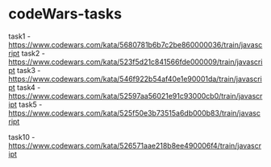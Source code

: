 # codeWars-tasks

task1 - https://www.codewars.com/kata/5680781b6b7c2be860000036/train/javascript
task2 - https://www.codewars.com/kata/523f5d21c841566fde000009/train/javascript
task3 - https://www.codewars.com/kata/546f922b54af40e1e90001da/train/javascript
task4 - https://www.codewars.com/kata/52597aa56021e91c93000cb0/train/javascript
task5 - https://www.codewars.com/kata/525f50e3b73515a6db000b83/train/javascript





task10 - https://www.codewars.com/kata/526571aae218b8ee490006f4/train/javascript
